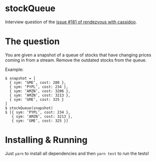 # stockQueue

Interview question of the [issue #181 of rendezvous with cassidoo](https://buttondown.email/cassidoo/archive/the-most-certain-sign-of-wisdom-is-cheerfulness/).

# The question

You are given a snapshot of a queue of stocks that have changing prices coming in from a stream. Remove the outdated stocks from the queue.

Example:
```
$ snapshot = [
  { sym: ‘GME’, cost: 280 },
  { sym: ‘PYPL’, cost: 234 },
  { sym: ‘AMZN’, cost: 3206 },
  { sym: ‘AMZN’, cost: 3213 },
  { sym: ‘GME’, cost: 325 }
]
$ stockQueue(snapshot)
$ [{ sym: ‘PYPL’, cost: 234 },
   { sym: ‘AMZN’, cost: 3213 },
   { sym: ‘GME’, cost: 325 }]
```

# Installing & Running

Just `yarn` to install all dependencies and then `yarn test` to run the tests!
